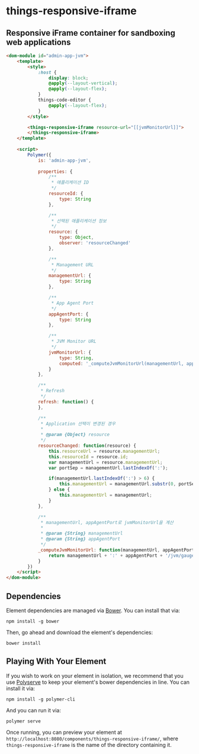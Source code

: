 # things-responsive-iframe

## Responsive iFrame container for sandboxing web applications

```html
<dom-module id="admin-app-jvm">
	<template>
		<style>
			:host {
				display: block;
				@apply(--layout-vertical);
				@apply(--layout-flex);
			}
			things-code-editor {
				@apply(--layout-flex);
			}
		</style>

		<things-responsive-iframe resource-url="[[jvmMonitorUrl]]">
		</things-responsive-iframe>
	</template>
 
	<script>
		Polymer({
			is: 'admin-app-jvm',
 
			properties: {
				/**
				 * 애플리케이션 ID
				 */
				resourceId: {
					type: String
				},

				/**
				 * 선택된 애플리케이션 정보 
				 */
				resource: {
					type: Object,
					observer: 'resourceChanged'
				},

				/**
				 * Management URL 
				 */
				managementUrl: {
					type: String
				},

				/**
				 * App Agent Port
				 */
				appAgentPort: {
					type: String
				},

				/**
				 * JVM Monitor URL 
				 */
				jvmMonitorUrl: {
					type: String,
					computed: '_computeJvmMonitorUrl(managementUrl, appAgentPort)'
				}
			},

			/**
			 * Refresh
			 */
			refresh: function() {
			},

			/**
			 * Application 선택이 변경된 경우
			 *
			 * @param {Object} resource
			 */
			resourceChanged: function(resource) {
				this.resourceUrl = resource.managementUrl;
				this.resourceId = resource.id;
				var managementUrl = resource.managementUrl;
				var portSep = managementUrl.lastIndexOf(':');

				if(managementUrl.lastIndexOf(':') > 6) {
					this.managementUrl = managementUrl.substr(0, portSep);
				} else {
					this.managementUrl = managementUrl;
				}
			},

			/**
			 * managementUrl, appAgentPort로 jvmMonitorUrl을 계산 
			 *
			 * @param {String} managementUrl
			 * @param {String} appAgentPort
			 */
			_computeJvmMonitorUrl: function(managementUrl, appAgentPort) {
				return managementUrl + ':' + appAgentPort + '/jvm/gauges';
			}
		})
	</script>
</dom-module>
```


## Dependencies

Element dependencies are managed via [Bower](http://bower.io/). You can
install that via:

    npm install -g bower

Then, go ahead and download the element's dependencies:

    bower install


## Playing With Your Element

If you wish to work on your element in isolation, we recommend that you use
[Polyserve](https://github.com/PolymerLabs/polyserve) to keep your element's
bower dependencies in line. You can install it via:

    npm install -g polymer-cli

And you can run it via:

    polymer serve

Once running, you can preview your element at
`http://localhost:8080/components/things-responsive-iframe/`, where `things-responsive-iframe` is the name of the directory containing it.
